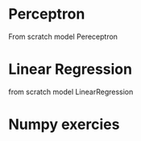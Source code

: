 # Perceptron
From scratch model Pereceptron

# Linear Regression 
from scratch model LinearRegression

# Numpy exercies
